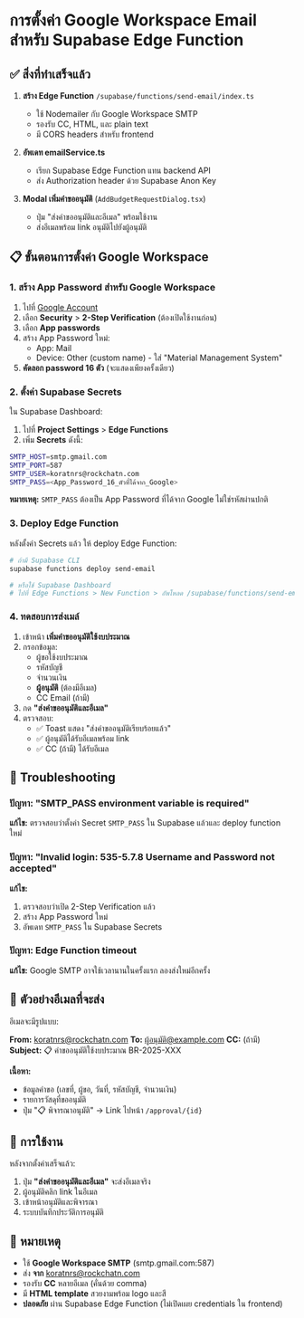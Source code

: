 # การตั้งค่า Google Workspace Email สำหรับ Supabase Edge Function

## ✅ สิ่งที่ทำเสร็จแล้ว

1. **สร้าง Edge Function** `/supabase/functions/send-email/index.ts`
   - ใช้ Nodemailer กับ Google Workspace SMTP
   - รองรับ CC, HTML, และ plain text
   - มี CORS headers สำหรับ frontend

2. **อัพเดท emailService.ts**
   - เรียก Supabase Edge Function แทน backend API
   - ส่ง Authorization header ด้วย Supabase Anon Key

3. **Modal เพิ่มคำขออนุมัติ** (`AddBudgetRequestDialog.tsx`)
   - ปุ่ม "ส่งคำขออนุมัติและอีเมล" พร้อมใช้งาน
   - ส่งอีเมลพร้อม link อนุมัติไปยังผู้อนุมัติ

## 📋 ขั้นตอนการตั้งค่า Google Workspace

### 1. สร้าง App Password สำหรับ Google Workspace

1. ไปที่ [Google Account](https://myaccount.google.com/)
2. เลือก **Security** > **2-Step Verification** (ต้องเปิดใช้งานก่อน)
3. เลือก **App passwords**
4. สร้าง App Password ใหม่:
   - App: Mail
   - Device: Other (custom name) - ใส่ "Material Management System"
5. **คัดลอก password 16 ตัว** (จะแสดงเพียงครั้งเดียว)

### 2. ตั้งค่า Supabase Secrets

ใน Supabase Dashboard:

1. ไปที่ **Project Settings** > **Edge Functions**
2. เพิ่ม **Secrets** ดังนี้:

```bash
SMTP_HOST=smtp.gmail.com
SMTP_PORT=587
SMTP_USER=koratnrs@rockchatn.com
SMTP_PASS=<App_Password_16_ตัวที่ได้จาก_Google>
```

**หมายเหตุ:** `SMTP_PASS` ต้องเป็น App Password ที่ได้จาก Google ไม่ใช่รหัสผ่านปกติ

### 3. Deploy Edge Function

หลังตั้งค่า Secrets แล้ว ให้ deploy Edge Function:

```bash
# ถ้ามี Supabase CLI
supabase functions deploy send-email

# หรือใช้ Supabase Dashboard
# ไปที่ Edge Functions > New Function > อัพโหลด /supabase/functions/send-email/
```

### 4. ทดสอบการส่งเมล์

1. เข้าหน้า **เพิ่มคำขออนุมัติใช้งบประมาณ**
2. กรอกข้อมูล:
   - ผู้ขอใช้งบประมาณ
   - รหัสบัญชี
   - จำนวนเงิน
   - **ผู้อนุมัติ** (ต้องมีอีเมล)
   - CC Email (ถ้ามี)
3. กด **"ส่งคำขออนุมัติและอีเมล"**
4. ตรวจสอบ:
   - ✅ Toast แสดง "ส่งคำขออนุมัติเรียบร้อยแล้ว"
   - ✅ ผู้อนุมัติได้รับอีเมลพร้อม link
   - ✅ CC (ถ้ามี) ได้รับอีเมล

## 🔧 Troubleshooting

### ปัญหา: "SMTP_PASS environment variable is required"

**แก้ไข:** ตรวจสอบว่าตั้งค่า Secret `SMTP_PASS` ใน Supabase แล้วและ deploy function ใหม่

### ปัญหา: "Invalid login: 535-5.7.8 Username and Password not accepted"

**แก้ไข:**
1. ตรวจสอบว่าเปิด 2-Step Verification แล้ว
2. สร้าง App Password ใหม่
3. อัพเดท `SMTP_PASS` ใน Supabase Secrets

### ปัญหา: Edge Function timeout

**แก้ไข:** Google SMTP อาจใช้เวลานานในครั้งแรก ลองส่งใหม่อีกครั้ง

## 📧 ตัวอย่างอีเมลที่จะส่ง

อีเมลจะมีรูปแบบ:

**From:** koratnrs@rockchatn.com
**To:** ผู้อนุมัติ@example.com
**CC:** (ถ้ามี)
**Subject:** 📋 คำขออนุมัติใช้งบประมาณ BR-2025-XXX

**เนื้อหา:**
- ข้อมูลคำขอ (เลขที่, ผู้ขอ, วันที่, รหัสบัญชี, จำนวนเงิน)
- รายการวัสดุที่ขออนุมัติ
- ปุ่ม "📋 พิจารณาอนุมัติ" → Link ไปหน้า `/approval/{id}`

## 🚀 การใช้งาน

หลังจากตั้งค่าเสร็จแล้ว:

1. ปุ่ม **"ส่งคำขออนุมัติและอีเมล"** จะส่งอีเมลจริง
2. ผู้อนุมัติคลิก link ในอีเมล
3. เข้าหน้าอนุมัติและพิจารณา
4. ระบบบันทึกประวัติการอนุมัติ

## 📝 หมายเหตุ

- ใช้ **Google Workspace SMTP** (smtp.gmail.com:587)
- ส่ง **จาก** koratnrs@rockchatn.com
- รองรับ **CC** หลายอีเมล (คั่นด้วย comma)
- มี **HTML template** สวยงามพร้อม logo และสี
- **ปลอดภัย** ผ่าน Supabase Edge Function (ไม่เปิดเผย credentials ใน frontend)

